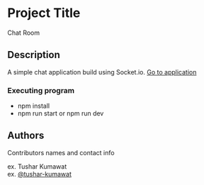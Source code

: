 # Project Title

Chat Room

## Description

A simple chat application build using Socket.io.
[Go to application](https://boiling-river.herokuapp.com/)

### Executing program

- npm install
- npm run start or npm run dev

## Authors

Contributors names and contact info

ex. Tushar Kumawat  
ex. [@tushar-kumawat](https://www.linkedin.com/in/tushar-kumawat/)
